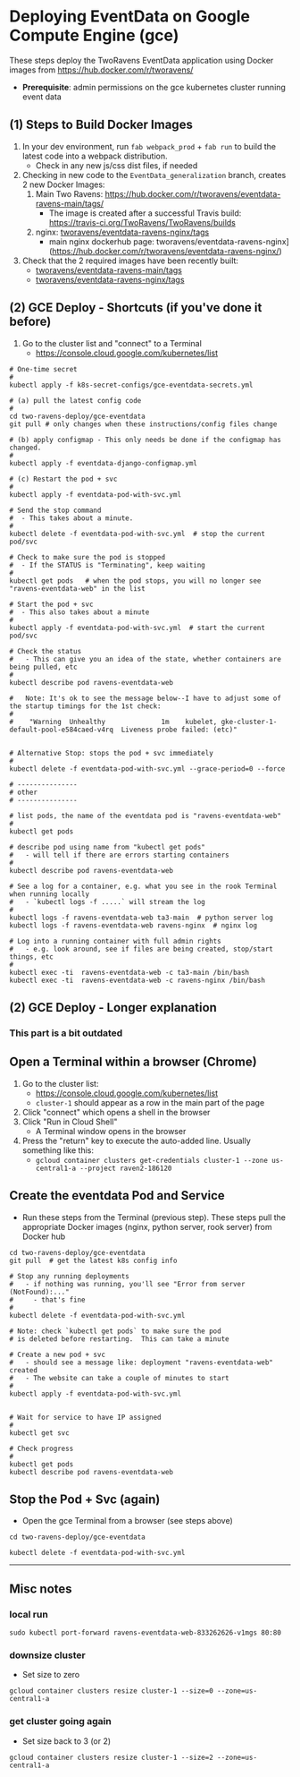 # Deploying EventData on Google Compute Engine (gce)

These steps deploy the TwoRavens EventData application using Docker images from https://hub.docker.com/r/tworavens/

- **Prerequisite**: admin permissions on the gce kubernetes cluster running event data

## (1) Steps to Build Docker Images

1. In your dev environment, run `fab webpack_prod` + `fab run` to build the latest code into a webpack distribution.
     - Check in any new js/css dist files, if needed
1. Checking in new code to the `EventData_generalization` branch, creates 2 new Docker Images:
    1. Main Two Ravens: https://hub.docker.com/r/tworavens/eventdata-ravens-main/tags/
        - The image is created after a successful Travis build: https://travis-ci.org/TwoRavens/TwoRavens/builds
    1. nginx: [tworavens/eventdata-ravens-nginx/tags](https://hub.docker.com/r/tworavens/eventdata-ravens-nginx/tags/)
        - main nginx dockerhub page: tworavens/eventdata-ravens-nginx](https://hub.docker.com/r/tworavens/eventdata-ravens-nginx/)
1. Check that the 2 required images have been recently built:
    - [tworavens/eventdata-ravens-main/tags](https://hub.docker.com/r/tworavens/eventdata-ravens-main/tags/)
    - [tworavens/eventdata-ravens-nginx/tags](https://hub.docker.com/r/tworavens/eventdata-ravens-nginx/tags/)


## (2) GCE Deploy - Shortcuts (if you've done it before)

1. Go to the cluster list and "connect" to a Terminal
    - https://console.cloud.google.com/kubernetes/list

```
# One-time secret
#
kubectl apply -f k8s-secret-configs/gce-eventdata-secrets.yml

# (a) pull the latest config code
#
cd two-ravens-deploy/gce-eventdata
git pull # only changes when these instructions/config files change

# (b) apply configmap - This only needs be done if the configmap has changed.
#
kubectl apply -f eventdata-django-configmap.yml

# (c) Restart the pod + svc
#
kubectl apply -f eventdata-pod-with-svc.yml

# Send the stop command
#  - This takes about a minute.
#
kubectl delete -f eventdata-pod-with-svc.yml  # stop the current pod/svc

# Check to make sure the pod is stopped
#  - If the STATUS is "Terminating", keep waiting
#
kubectl get pods   # when the pod stops, you will no longer see "ravens-eventdata-web" in the list

# Start the pod + svc
#  - This also takes about a minute
#
kubectl apply -f eventdata-pod-with-svc.yml  # start the current pod/svc

# Check the status
#   - This can give you an idea of the state, whether containers are being pulled, etc
#
kubectl describe pod ravens-eventdata-web

#   Note: It's ok to see the message below--I have to adjust some of the startup timings for the 1st check:
#
#    "Warning  Unhealthy              1m    kubelet, gke-cluster-1-default-pool-e584caed-v4rq  Liveness probe failed: (etc)"


# Alternative Stop: stops the pod + svc immediately
#
kubectl delete -f eventdata-pod-with-svc.yml --grace-period=0 --force

# ---------------
# other
# ---------------

# list pods, the name of the eventdata pod is "ravens-eventdata-web"
#
kubectl get pods

# describe pod using name from "kubectl get pods"
#   - will tell if there are errors starting containers
#
kubectl describe pod ravens-eventdata-web

# See a log for a container, e.g. what you see in the rook Terminal when running locally
#   - `kubectl logs -f .....` will stream the log
#
kubectl logs -f ravens-eventdata-web ta3-main  # python server log
kubectl logs -f ravens-eventdata-web ravens-nginx  # nginx log

# Log into a running container with full admin rights
#   - e.g. look around, see if files are being created, stop/start things, etc
#
kubectl exec -ti  ravens-eventdata-web -c ta3-main /bin/bash
kubectl exec -ti  ravens-eventdata-web -c ravens-nginx /bin/bash

```

## (2) GCE Deploy - Longer explanation

### This part is a bit outdated

## Open a Terminal within a browser (Chrome)

1. Go to the cluster list:
    - https://console.cloud.google.com/kubernetes/list
    - `cluster-1` should appear as a row in the main part of the page
1. Click "connect" which opens a shell in the browser
1. Click "Run in Cloud Shell"
    - A Terminal window opens in the browser
1. Press the "return" key to execute the auto-added line.  Usually something like this:
    - `gcloud container clusters get-credentials cluster-1 --zone us-central1-a --project raven2-186120`

## Create the eventdata Pod and Service

- Run these steps from the Terminal (previous step).  These steps pull the appropriate Docker images (nginx, python server, rook server) from Docker hub

```
cd two-ravens-deploy/gce-eventdata
git pull  # get the latest k8s config info

# Stop any running deployments
#   - if nothing was running, you'll see "Error from server (NotFound):..."
#     - that's fine
#
kubectl delete -f eventdata-pod-with-svc.yml

# Note: check `kubectl get pods` to make sure the pod
# is deleted before restarting.  This can take a minute

# Create a new pod + svc
#   - should see a message like: deployment "ravens-eventdata-web" created
#   - The website can take a couple of minutes to start
#
kubectl apply -f eventdata-pod-with-svc.yml


# Wait for service to have IP assigned
#
kubectl get svc

# Check progress
#
kubectl get pods
kubectl describe pod ravens-eventdata-web
```

## Stop the Pod + Svc (again)

- Open the gce Terminal from a browser (see steps above)

```
cd two-ravens-deploy/gce-eventdata

kubectl delete -f eventdata-pod-with-svc.yml

```

---

## Misc notes

### local run

```
sudo kubectl port-forward ravens-eventdata-web-833262626-v1mgs 80:80
```

### downsize cluster

- Set size to zero

```
gcloud container clusters resize cluster-1 --size=0 --zone=us-central1-a
```

### get cluster going again

- Set size back to 3 (or 2)

```
gcloud container clusters resize cluster-1 --size=2 --zone=us-central1-a
```
